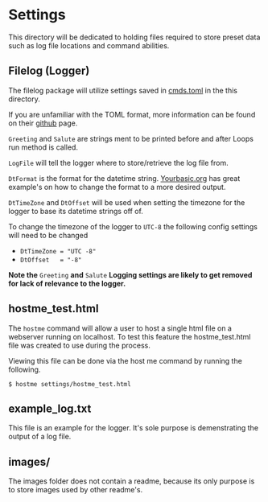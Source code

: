 # Settings

This directory will be dedicated to holding files required to store preset data such as log file locations and command abilities.

## Filelog (Logger)
The filelog package will utilize settings saved in [cmds.toml](https://github.com/Syssos/Go_Shell/blob/main/settings/cmds.toml) in the this directory.

If you are unfamiliar with the TOML format, more information can be found on their [github](https://github.com/toml-lang/toml) page.

`Greeting` and `Salute` are strings ment to be printed before and after Loops run method is called.

`LogFile` will tell the logger where to store/retrieve the log file from.

`DtFormat` is the format for the datetime string. [Yourbasic.org](https://yourbasic.org/golang/format-parse-string-time-date-example/) has great example's on how to change the format to a more desired output.

`DtTimeZone` and `DtOffset` will be used when setting the timezone for the logger to base its datetime strings off of.

To change the timezone of the logger to `UTC-8` the following config settings will need to be changed
  - `DtTimeZone = "UTC -8"`
  - `DtOffset   = "-8"`

**Note the** `Greeting` **and** `Salute` **Logging settings are likely to get removed for lack of relevance to the logger.**

## hostme_test.html
The `hostme` command will allow a user to host a single html file on a webserver running on localhost. To test this feature the hostme_test.html file was created to use during the process.

Viewing this file can be done via the host me command by running the following.

```
$ hostme settings/hostme_test.html
```

## example_log.txt
This file is an example for the logger. It's sole purpose is demenstrating the output of a log file.

## images/
The images folder does not contain a readme, because its only purpose is to store images used by other readme's. 